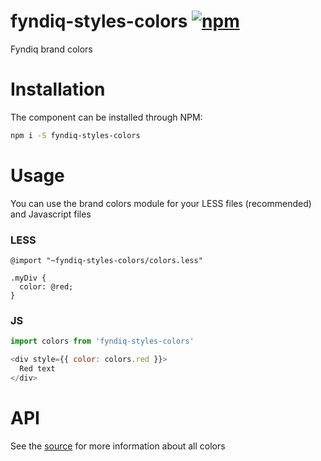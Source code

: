 # fyndiq-styles-colors [![npm](https://img.shields.io/npm/v/fyndiq-styles-colors.svg?maxAge=3600)](https://www.npmjs.com/package/fyndiq-styles-colors)

Fyndiq brand colors

# Installation

The component can be installed through NPM:

``` bash
npm i -S fyndiq-styles-colors
```

# Usage

You can use the brand colors module for your LESS files (recommended) and Javascript files

### LESS

``` less
@import "~fyndiq-styles-colors/colors.less"

.myDiv {
  color: @red;
}
```

### JS

``` js
import colors from 'fyndiq-styles-colors'

<div style={{ color: colors.red }}>
  Red text
</div>
```

# API

See the [source](./colors.less) for more information about all colors
